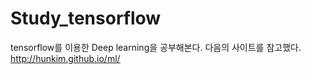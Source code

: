 # Study_tensorflow
tensorflow를 이용한 Deep learning을 공부해본다.
다음의 사이트를 참고했다. http://hunkim.github.io/ml/ 


